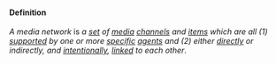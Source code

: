 #### Definition

*A media network* is *a [set](https://github.com/gcassel/Modular-Organizing-Terminology/blob/master/terms/set.md) of [media](https://github.com/gcassel/Modular-Organizing-Terminology/blob/master/terms/media.md) [channels](https://github.com/gcassel/Modular-Organizing-Terminology/blob/master/terms/channel.md) and [items](https://github.com/gcassel/Modular-Organizing-Terminology/blob/master/terms/item.md) which are all (1) [supported](https://github.com/gcassel/Modular-Organizing-Terminology/blob/master/terms/support.md) by one or more [specific](https://github.com/gcassel/Modular-Organizing-Terminology/blob/master/terms/specific.md) [agents](https://github.com/gcassel/Modular-Organizing-Terminology/blob/master/terms/agent.md) and (2) either [directly](https://github.com/gcassel/Modular-Organizing-Terminology/blob/master/terms/direct.md) or indirectly, and [intentionally](https://github.com/gcassel/Modular-Organizing-Terminology/blob/master/terms/intend.md), [linked](https://github.com/gcassel/Modular-Organizing-Terminology/blob/master/terms/link.md) to each other*.
